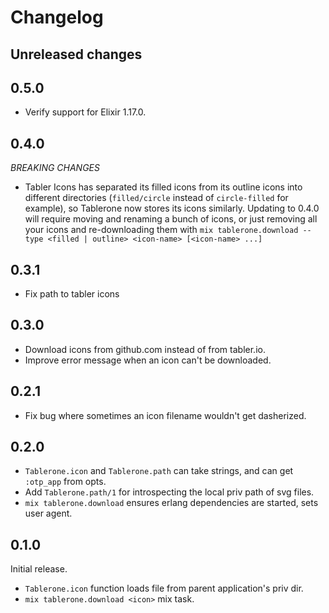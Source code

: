 # Changelog

## Unreleased changes

## 0.5.0

- Verify support for Elixir 1.17.0.

## 0.4.0

*BREAKING CHANGES*
- Tabler Icons has separated its filled icons from its outline icons into different directories (`filled/circle`
  instead of `circle-filled` for example), so Tablerone now stores its icons similarly. Updating to 0.4.0 will
  require moving and renaming a bunch of icons, or just removing all your icons and re-downloading them with
  `mix tablerone.download --type <filled | outline> <icon-name> [<icon-name> ...]`

## 0.3.1

- Fix path to tabler icons

## 0.3.0

- Download icons from github.com instead of from tabler.io.
- Improve error message when an icon can't be downloaded.

## 0.2.1

- Fix bug where sometimes an icon filename wouldn't get dasherized.

## 0.2.0

- `Tablerone.icon` and `Tablerone.path` can take strings, and can get `:otp_app` from opts.
- Add `Tablerone.path/1` for introspecting the local priv path of svg files.
- `mix tablerone.download` ensures erlang dependencies are started, sets user agent.

## 0.1.0

Initial release.

- `Tablerone.icon` function loads file from parent application's priv dir.
- `mix tablerone.download <icon>` mix task.

